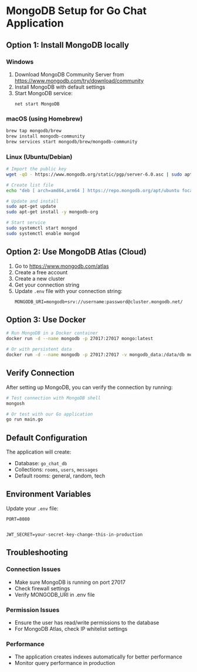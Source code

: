 # MongoDB Setup for Go Chat Application

## Option 1: Install MongoDB locally

### Windows
1. Download MongoDB Community Server from https://www.mongodb.com/try/download/community
2. Install MongoDB with default settings
3. Start MongoDB service:
   ```
   net start MongoDB
   ```

### macOS (using Homebrew)
```bash
brew tap mongodb/brew
brew install mongodb-community
brew services start mongodb/brew/mongodb-community
```

### Linux (Ubuntu/Debian)
```bash
# Import the public key
wget -qO - https://www.mongodb.org/static/pgp/server-6.0.asc | sudo apt-key add -

# Create list file
echo "deb [ arch=amd64,arm64 ] https://repo.mongodb.org/apt/ubuntu focal/mongodb-org/6.0 multiverse" | sudo tee /etc/apt/sources.list.d/mongodb-org-6.0.list

# Update and install
sudo apt-get update
sudo apt-get install -y mongodb-org

# Start service
sudo systemctl start mongod
sudo systemctl enable mongod
```

## Option 2: Use MongoDB Atlas (Cloud)

1. Go to https://www.mongodb.com/atlas
2. Create a free account
3. Create a new cluster
4. Get your connection string
5. Update `.env` file with your connection string:
   ```
   MONGODB_URI=mongodb+srv://username:password@cluster.mongodb.net/
   ```

## Option 3: Use Docker

```bash
# Run MongoDB in a Docker container
docker run -d --name mongodb -p 27017:27017 mongo:latest

# Or with persistent data
docker run -d --name mongodb -p 27017:27017 -v mongodb_data:/data/db mongo:latest
```

## Verify Connection

After setting up MongoDB, you can verify the connection by running:

```bash
# Test connection with MongoDB shell
mongosh

# Or test with our Go application
go run main.go
```

## Default Configuration

The application will create:
- Database: `go_chat_db`
- Collections: `rooms`, `users`, `messages`
- Default rooms: general, random, tech

## Environment Variables

Update your `.env` file:
```
PORT=8080


JWT_SECRET=your-secret-key-change-this-in-production
```

## Troubleshooting

### Connection Issues
- Make sure MongoDB is running on port 27017
- Check firewall settings
- Verify MONGODB_URI in .env file

### Permission Issues
- Ensure the user has read/write permissions to the database
- For MongoDB Atlas, check IP whitelist settings

### Performance
- The application creates indexes automatically for better performance
- Monitor query performance in production
